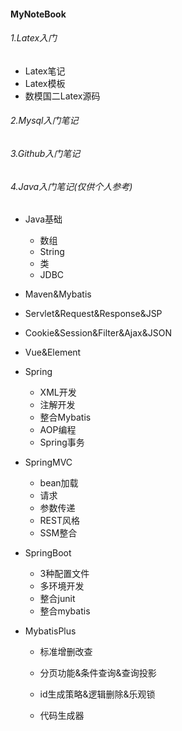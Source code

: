 #### MyNoteBook
###### 1.Latex入门

- Latex笔记
- Latex模板
- 数模国二Latex源码

###### 2.Mysql入门笔记

###### 3.Github入门笔记

###### 4.Java入门笔记(仅供个人参考)

- Java基础
  - 数组
  - String
  - 类
  - JDBC
- Maven&Mybatis
- Servlet&Request&Response&JSP
- Cookie&Session&Filter&Ajax&JSON
- Vue&Element
- Spring
  - XML开发
  - 注解开发
  - 整合Mybatis
  - AOP编程
  - Spring事务

- SpringMVC

  - bean加载
  - 请求
  - 参数传递
  - REST风格
  - SSM整合

- SpringBoot

  - 3种配置文件
  - 多环境开发
  - 整合junit
  - 整合mybatis

- MybatisPlus

  - 标准增删改查

  - 分页功能&条件查询&查询投影

  - id生成策略&逻辑删除&乐观锁

  - 代码生成器

    

